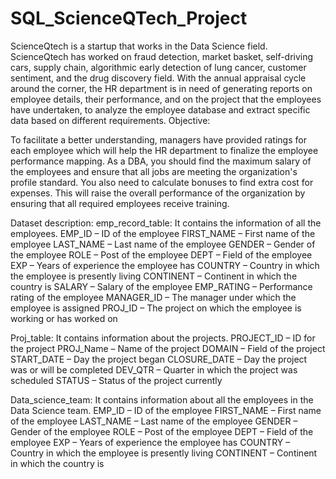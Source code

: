 # SQL_ScienceQTech_Project

ScienceQtech is a startup that works in the Data Science field. ScienceQtech has worked on fraud detection, market basket, self-driving cars, supply chain, algorithmic early detection of lung cancer, customer sentiment, and the drug discovery field. With the annual appraisal cycle around the corner, the HR department is in need of generating reports on employee details, their performance, and on the project that the employees have undertaken, to analyze the employee database and extract specific data based on different requirements.
Objective: 

To facilitate a better understanding, managers have provided ratings for each employee which will help the HR department to finalize the employee performance mapping. As a DBA, you should find the maximum salary of the employees and ensure that all jobs are meeting the organization's profile standard. You also need to calculate bonuses to find extra cost for expenses. This will raise the overall performance of the organization by ensuring that all required employees receive training.

Dataset description: emp_record_table: It contains the information of all the employees. 
EMP_ID – ID of the employee 
FIRST_NAME – First name of the employee 
LAST_NAME – Last name of the employee 
GENDER – Gender of the employee 
ROLE – Post of the employee 
DEPT – Field of the employee 
EXP – Years of experience the employee has 
COUNTRY – Country in which the employee is presently living 
CONTINENT – Continent in which the country is 
SALARY – Salary of the employee 
EMP_RATING – Performance rating of the employee
MANAGER_ID – The manager under which the employee is assigned 
PROJ_ID – The project on which the employee is working or has worked on

Proj_table: It contains information about the projects.
PROJECT_ID – ID for the project
PROJ_Name – Name of the project
DOMAIN – Field of the project
START_DATE – Day the project began
CLOSURE_DATE – Day the project was or will be completed
DEV_QTR – Quarter in which the project was scheduled
STATUS – Status of the project currently

Data_science_team: It contains information about all the employees in the Data Science team.
EMP_ID – ID of the employee
FIRST_NAME – First name of the employee
LAST_NAME – Last name of the employee
GENDER – Gender of the employee
ROLE – Post of the employee
DEPT – Field of the employee
EXP – Years of experience the employee has
COUNTRY – Country in which the employee is presently living
CONTINENT – Continent in which the country is
